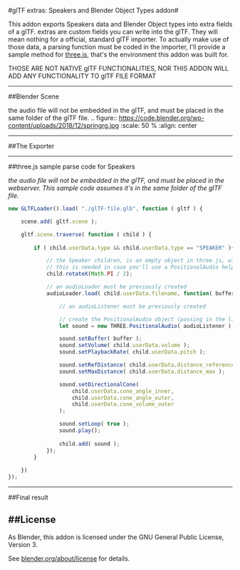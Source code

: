 #glTF extras: Speakers and Blender Object Types addon#


This addon  exports Speakers data and Blender Object types into extra fields of a glTF.
extras are custom fields you can write into the glTF. They will mean nothing for a official, standard glTF importer.
To actually make use of those data, a parsing function must be coded in the importer, I'll provide a sample method for [three.js](https://github.com/mrdoob/three.js), that's the environment this addon was built for.

THOSE ARE NOT NATIVE glTF FUNCTIONALITIES, NOR THIS ADDON WILL ADD ANY FUNCTIONALITY TO glTF FILE FORMAT

---

##Blender Scene

the audio file will not be embedded in the glTF, and must be placed in the same folder of the glTF file.
.. figure:: https://code.blender.org/wp-content/uploads/2018/12/springrg.jpg
   :scale: 50 %
   :align: center

---

##The Exporter

---

##three.js sample parse code for Speakers

_the audio file will not be embedded in the glTF, and must be placed in the webserver. This sample code assumes it's in the same folder of the glTF file._


```javascript
new GLTFLoader().load( "./glTF-file.glb", function ( gltf ) {

    scene.add( gltf.scene );

    gltf.scene.traverse( function ( child ) {
            
        if ( child.userData.type && child.userData.type == "SPEAKER" ){

            // the Speaker children, is an empty object in three.js, with no geometry nor material
            // this is needed in case you'll use a PositionalAudio helper
            child.rotateX(Math.PI / 2);

            // an audioLoader must be previously created
            audioLoader.load( child.userData.filename, function( buffer ) {

                // an audioListener must be previously created

                // create the PositionalAudio object (passing in the listener)
                let sound = new THREE.PositionalAudio( audioListener );

                sound.setBuffer( buffer );                
                sound.setVolume( child.userData.volume );
                sound.setPlaybackRate( child.userData.pitch );

                sound.setRefDistance( child.userData.distance_reference );
                sound.setMaxDistance( child.userData.distance_max );

                sound.setDirectionalCone(
                    child.userData.cone_angle_inner,
                    child.userData.cone_angle_outer,
                    child.userData.cone_volume_outer
                );

                sound.setLoop( true );
                sound.play();
                            
                child.add( sound );
            });
        }
    
    })
});

```
---

##Final result







##License
-------

As Blender, this addon is licensed under the GNU General Public License, Version 3.

See [blender.org/about/license](https://www.blender.org/about/license) for details.